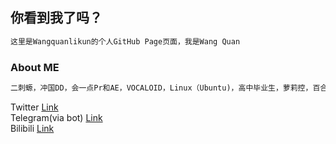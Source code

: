 ## **你看到我了吗？**
```markdown
这里是Wangquanlikun的个人GitHub Page页面，我是Wang Quan
```
### About ME
```markdown
二刺螈，冲国DD，会一点Pr和AE，VOCALOID，Linux（Ubuntu)，高中毕业生，萝莉控，百合厨。
```

Twitter [Link](https://twitter.com/wangquanlikun)   
Telegram(via bot) [Link](https://t.me/ddbot_wangquan_bot)   
Bilibili [Link](https://space.bilibili.com/346699824)   

